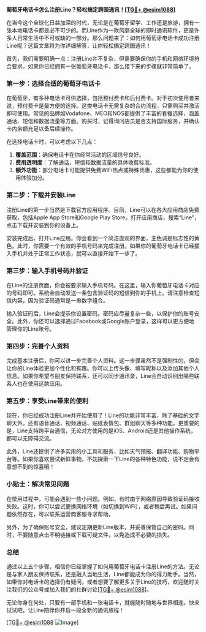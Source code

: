 **葡萄牙电话卡怎么注册Line？轻松搞定跨国通讯！[[TG💪+ @esim1088](https://t.me/s/esim1088)]**

在当今这个全球化日益加深的时代，无论是在葡萄牙留学、工作还是旅游，拥有一张本地电话卡都是必不可少的。而Line作为一款风靡全球的即时通讯软件，更是许多人日常生活中不可或缺的一部分。那么问题来了：如何用葡萄牙电话卡成功注册Line呢？这篇文章将为你详细解答，让你轻松搞定跨国通讯！

首先，我们需要明确一点：注册Line并不复杂，但需要确保你的手机和网络环境符合要求。如果你已经拥有一张葡萄牙电话卡，那么接下来的步骤就非常简单了。

### **第一步：选择合适的葡萄牙电话卡**
在葡萄牙，有多种电话卡可供选择，包括预付费卡和后付费卡。对于初次使用者来说，预付费卡是最方便的选择。这类电话卡无需复杂的合约流程，只需购买并激活即可使用。常见的品牌如Vodafone、MEO和NOS都提供了丰富的套餐选择，涵盖通话、短信和数据流量等方面。购买时，记得询问店员是否支持国际服务，并确认卡内余额充足以备后续操作。

在选择电话卡时，可以考虑以下几点：
1. **覆盖范围**：确保电话卡在你经常活动的区域信号良好。
2. **费用透明度**：了解通话、短信和数据流量的具体收费标准。
3. **额外功能**：部分电话卡可能提供免费WiFi热点或特殊优惠，这些都能为你的使用体验加分。

### **第二步：下载并安装Line**
注册Line的第一步当然是下载官方应用程序。目前，Line可以在各大应用商店免费获取，包括Apple App Store和Google Play Store。打开应用商店，搜索“Line”，点击下载并安装到你的设备上。

安装完成后，打开Line应用。你会看到一个简洁直观的界面，主色调是标志性的黄色。此时，你需要一个有效的手机号码来完成注册。如果你的葡萄牙电话卡已经插入手机并处于正常工作状态，就可以直接开始下一步了。

### **第三步：输入手机号码并验证**
在Line的注册页面，你会被要求输入手机号码。在这里，输入你葡萄牙电话卡对应的号码即可。系统会自动发送一条包含验证码的短信到你的手机上。请注意检查短信内容，因为验证码通常是一串数字组合。

输入验证码后，Line会提示你设置密码。密码应尽量复杂一些，以保护你的账号安全。此外，你还可以选择通过Facebook或Google账户登录，这样可以更方便地管理你的Line账号。

### **第四步：完善个人资料**
完成基本注册后，你可以进一步完善个人资料。这一步骤虽然不是强制性的，但会让你的Line体验更加个性化和有趣。你可以上传头像、填写昵称以及添加其他个人信息。如果你希望与朋友保持联系，还可以同步通讯录，Line会自动识别出哪些联系人也在使用这款应用。

### **第五步：享受Line带来的便利**
现在，你已经成功注册Line并开始使用了！Line的功能非常丰富，除了基础的文字聊天外，还有语音通话、视频通话、贴纸表情包、群组聊天等多种功能。更重要的是，Line支持跨平台通信，无论对方使用的是iOS、Android还是其他操作系统，都可以无障碍交流。

此外，Line还提供了许多实用的小工具和服务，比如天气预报、翻译功能、购物平台等。如果你喜欢尝试新鲜事物，不妨探索一下Line的各种特色功能，说不定会有意想不到的惊喜哦！

### **小贴士：解决常见问题**
在使用过程中，可能会遇到一些小问题。例如，有时由于网络原因导致验证码接收失败。这时，你可以尝试更换网络环境（如切换到WiFi），或者稍后再试。如果问题依然存在，可以联系运营商客服寻求帮助。

另外，为了确保账号安全，建议定期更新Line版本，并妥善保管自己的密码。同时，不要随意点击不明链接或下载可疑文件，以免造成不必要的损失。

### **总结**
通过以上五个步骤，相信你已经掌握了如何用葡萄牙电话卡注册Line的方法。无论是与家人朋友保持联系，还是融入当地生活，Line都能成为你的得力助手。当然，如果你对电话卡的选择仍有疑问，或者想要了解更多关于Line的技巧，欢迎随时关注我们的公众号或加入我们的社群讨论[[TG💪+ @esim1088](https://t.me/s/esim1088)]。

无论你身在何处，只要有一部手机和一张电话卡，就能随时随地与世界相连。快来试试吧，让Line陪伴你开启一段全新的通讯旅程！

[[TG💪+ @esim1088](https://t.me/s/esim1088) ![Image](https://i.postimg.cc/4NQfJmqS/Snipaste-2025-05-13-00-14-12.png)]